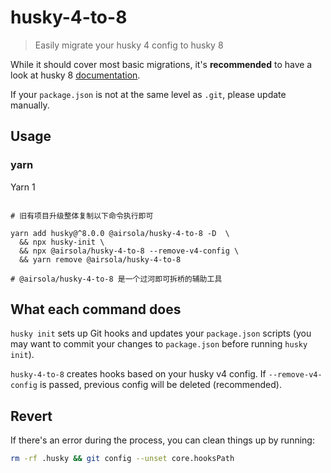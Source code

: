 # husky-4-to-8

> Easily migrate your husky 4 config to husky 8

While it should cover most basic migrations, it's **recommended** to have a look at husky 8 [documentation](https://typicode.github.io/husky).

If your `package.json` is not at the same level as `.git`, please update manually.

## Usage

### yarn

Yarn 1

```shell

# 旧有项目升级整体复制以下命令执行即可

yarn add husky@^8.0.0 @airsola/husky-4-to-8 -D  \
  && npx husky-init \
  && npx @airsola/husky-4-to-8 --remove-v4-config \
  && yarn remove @airsola/husky-4-to-8

# @airsola/husky-4-to-8 是一个过河即可拆桥的辅助工具

```

## What each command does

`husky init` sets up Git hooks and updates your `package.json` scripts (you may want to commit your changes to `package.json` before running `husky init`).

`husky-4-to-8` creates hooks based on your husky v4 config. If `--remove-v4-config` is passed, previous config will be deleted (recommended).

## Revert

If there's an error during the process, you can clean things up by running:

```sh
rm -rf .husky && git config --unset core.hooksPath
```
